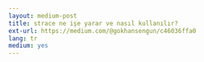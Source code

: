 ```yaml
---
layout: medium-post
title: strace ne işe yarar ve nasıl kullanılır?
ext-url: https://medium.com/@gokhansengun/c46036ffa0
lang: tr
medium: yes 
---
```

